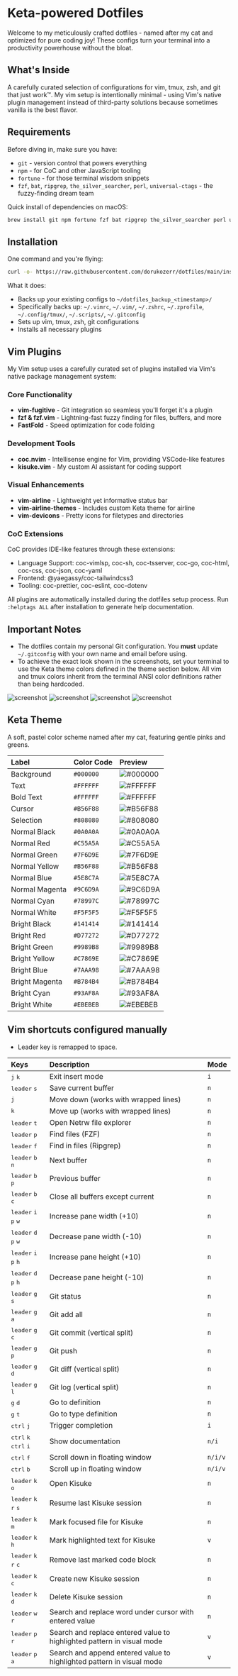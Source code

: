 # Keta-powered Dotfiles

Welcome to my meticulously crafted dotfiles - named after my cat and optimized for pure coding joy! These configs turn your terminal into a productivity powerhouse without the bloat.

## What's Inside

A carefully curated selection of configurations for vim, tmux, zsh, and git that just work™. My vim setup is intentionally minimal - using Vim's native plugin management instead of third-party solutions because sometimes vanilla is the best flavor.

## Requirements

Before diving in, make sure you have:

- `git` - version control that powers everything
- `npm` - for CoC and other JavaScript tooling
- `fortune` - for those terminal wisdom snippets
- `fzf`, `bat`, `ripgrep`, `the_silver_searcher`, `perl`, `universal-ctags` - the fuzzy-finding dream team

Quick install of dependencies on macOS:

```bash
brew install git npm fortune fzf bat ripgrep the_silver_searcher perl universal-ctags
```

## Installation

One command and you're flying:

```bash
curl -o- https://raw.githubusercontent.com/dorukozerr/dotfiles/main/install.sh | bash
```

What it does:

- Backs up your existing configs to `~/dotfiles_backup_<timestamp>/`
- Specifically backs up: `~/.vimrc`, `~/.vim/`, `~/.zshrc`, `~/.zprofile`, `~/.config/tmux/`, `~/.scripts/`, `~/.gitconfig`
- Sets up vim, tmux, zsh, git configurations
- Installs all necessary plugins

## Vim Plugins

My Vim setup uses a carefully curated set of plugins installed via Vim's native package management system:

### Core Functionality

- **vim-fugitive** - Git integration so seamless you'll forget it's a plugin
- **fzf & fzf.vim** - Lightning-fast fuzzy finding for files, buffers, and more
- **FastFold** - Speed optimization for code folding

### Development Tools

- **coc.nvim** - Intellisense engine for Vim, providing VSCode-like features
- **kisuke.vim** - My custom AI assistant for coding support

### Visual Enhancements

- **vim-airline** - Lightweight yet informative status bar
- **vim-airline-themes** - Includes custom Keta theme for airline
- **vim-devicons** - Pretty icons for filetypes and directories

### CoC Extensions

CoC provides IDE-like features through these extensions:

- Language Support: coc-vimlsp, coc-sh, coc-tsserver, coc-go, coc-html, coc-css, coc-json, coc-yaml
- Frontend: @yaegassy/coc-tailwindcss3
- Tooling: coc-prettier, coc-eslint, coc-dotenv

All plugins are automatically installed during the dotfiles setup process. Run `:helptags ALL` after installation to generate help documentation.

## Important Notes

- The dotfiles contain my personal Git configuration. You **must** update `~/.gitconfig` with your own name and email before using.
- To achieve the exact look shown in the screenshots, set your terminal to use the Keta theme colors defined in the theme section below. All vim and tmux colors inherit from the terminal ANSI color definitions rather than being hardcoded.

![screenshot](ss-1.png)
![screenshot](ss-2.png)
![screenshot](ss-3.png)
![screenshot](ss-4.png)

## Keta Theme

A soft, pastel color scheme named after my cat, featuring gentle pinks and greens.

| Label          | Color Code | Preview                                           |
| :------------- | :--------- | :------------------------------------------------ |
| Background     | `#000000`  | ![#000000](https://placehold.co/30/000000/000000) |
| Text           | `#FFFFFF`  | ![#FFFFFF](https://placehold.co/30/FFFFFF/FFFFFF) |
| Bold Text      | `#FFFFFF`  | ![#FFFFFF](https://placehold.co/30/FFFFFF/FFFFFF) |
| Cursor         | `#B56F88`  | ![#B56F88](https://placehold.co/30/B56F88/B56F88) |
| Selection      | `#808080`  | ![#808080](https://placehold.co/30/808080/808080) |
| Normal Black   | `#0A0A0A`  | ![#0A0A0A](https://placehold.co/30/0A0A0A/0A0A0A) |
| Normal Red     | `#C55A5A`  | ![#C55A5A](https://placehold.co/30/C55A5A/C55A5A) |
| Normal Green   | `#7F6D9E`  | ![#7F6D9E](https://placehold.co/30/7F6D9E/7F6D9E) |
| Normal Yellow  | `#B56F88`  | ![#B56F88](https://placehold.co/30/B56F88/B56F88) |
| Normal Blue    | `#5E8C7A`  | ![#5E8C7A](https://placehold.co/30/5E8C7A/5E8C7A) |
| Normal Magenta | `#9C6D9A`  | ![#9C6D9A](https://placehold.co/30/9C6D9A/9C6D9A) |
| Normal Cyan    | `#78997C`  | ![#78997C](https://placehold.co/30/78997C/78997C) |
| Normal White   | `#F5F5F5`  | ![#F5F5F5](https://placehold.co/30/F5F5F5/F5F5F5) |
| Bright Black   | `#141414`  | ![#141414](https://placehold.co/30/141414/141414) |
| Bright Red     | `#D77272`  | ![#D77272](https://placehold.co/30/D77272/D77272) |
| Bright Green   | `#9989B8`  | ![#9989B8](https://placehold.co/30/9989B8/9989B8) |
| Bright Yellow  | `#C7869E`  | ![#C7869E](https://placehold.co/30/C7869E/C7869E) |
| Bright Blue    | `#7AAA98`  | ![#7AAA98](https://placehold.co/30/7AAA98/7AAA98) |
| Bright Magenta | `#B784B4`  | ![#B784B4](https://placehold.co/30/B784B4/B784B4) |
| Bright Cyan    | `#93AF8A`  | ![#93AF8A](https://placehold.co/30/93AF8A/93AF8A) |
| Bright White   | `#EBEBEB`  | ![#EBEBEB](https://placehold.co/30/EBEBEB/EBEBEB) |

## Vim shortcuts configured manually

- Leader key is remapped to space.

| Keys                                                      | Description                                                            | Mode    |
| :-------------------------------------------------------- | :--------------------------------------------------------------------- | :------ |
| <kbd>j</kbd> <kbd>k</kbd>                                 | Exit insert mode                                                       | `i`     |
| <kbd>leader</kbd> <kbd>s</kbd>                            | Save current buffer                                                    | `n`     |
| <kbd>j</kbd>                                              | Move down (works with wrapped lines)                                   | `n`     |
| <kbd>k</kbd>                                              | Move up (works with wrapped lines)                                     | `n`     |
| <kbd>leader</kbd> <kbd>t</kbd>                            | Open Netrw file explorer                                               | `n`     |
| <kbd>leader</kbd> <kbd>p</kbd>                            | Find files (FZF)                                                       | `n`     |
| <kbd>leader</kbd> <kbd>f</kbd>                            | Find in files (Ripgrep)                                                | `n`     |
| <kbd>leader</kbd> <kbd>b</kbd> <kbd>n</kbd>               | Next buffer                                                            | `n`     |
| <kbd>leader</kbd> <kbd>b</kbd> <kbd>p</kbd>               | Previous buffer                                                        | `n`     |
| <kbd>leader</kbd> <kbd>b</kbd> <kbd>c</kbd>               | Close all buffers except current                                       | `n`     |
| <kbd>leader</kbd> <kbd>i</kbd> <kbd>p</kbd> <kbd>w</kbd>  | Increase pane width (+10)                                              | `n`     |
| <kbd>leader</kbd> <kbd>d</kbd> <kbd>p</kbd> <kbd>w</kbd>  | Decrease pane width (-10)                                              | `n`     |
| <kbd>leader</kbd> <kbd>i</kbd> <kbd>p</kbd> <kbd>h</kbd>  | Increase pane height (+10)                                             | `n`     |
| <kbd>leader</kbd> <kbd>d</kbd> <kbd>p</kbd> <kbd>h</kbd>  | Decrease pane height (-10)                                             | `n`     |
| <kbd>leader</kbd> <kbd>g</kbd> <kbd>s</kbd>               | Git status                                                             | `n`     |
| <kbd>leader</kbd> <kbd>g</kbd> <kbd>a</kbd>               | Git add all                                                            | `n`     |
| <kbd>leader</kbd> <kbd>g</kbd> <kbd>c</kbd>               | Git commit (vertical split)                                            | `n`     |
| <kbd>leader</kbd> <kbd>g</kbd> <kbd>p</kbd>               | Git push                                                               | `n`     |
| <kbd>leader</kbd> <kbd>g</kbd> <kbd>d</kbd>               | Git diff (vertical split)                                              | `n`     |
| <kbd>leader</kbd> <kbd>g</kbd> <kbd>l</kbd>               | Git log (vertical split)                                               | `n`     |
| <kbd>g</kbd> <kbd>d</kbd>                                 | Go to definition                                                       | `n`     |
| <kbd>g</kbd> <kbd>t</kbd>                                 | Go to type definition                                                  | `n`     |
| <kbd>ctrl</kbd> <kbd>j</kbd>                              | Trigger completion                                                     | `i`     |
| <kbd>ctrl</kbd> <kbd>k</kbd> <kbd>ctrl</kbd> <kbd>i</kbd> | Show documentation                                                     | `n/i`   |
| <kbd>ctrl</kbd> <kbd>f</kbd>                              | Scroll down in floating window                                         | `n/i/v` |
| <kbd>ctrl</kbd> <kbd>b</kbd>                              | Scroll up in floating window                                           | `n/i/v` |
| <kbd>leader</kbd> <kbd>k</kbd> <kbd>o</kbd>               | Open Kisuke                                                            | `n`     |
| <kbd>leader</kbd> <kbd>k</kbd> <kbd>r</kbd> <kbd>s</kbd>  | Resume last Kisuke session                                             | `n`     |
| <kbd>leader</kbd> <kbd>k</kbd> <kbd>m</kbd>               | Mark focused file for Kisuke                                           | `n`     |
| <kbd>leader</kbd> <kbd>k</kbd> <kbd>h</kbd>               | Mark highlighted text for Kisuke                                       | `v`     |
| <kbd>leader</kbd> <kbd>k</kbd> <kbd>r</kbd> <kbd>c</kbd>  | Remove last marked code block                                          | `n`     |
| <kbd>leader</kbd> <kbd>k</kbd> <kbd>c</kbd>               | Create new Kisuke session                                              | `n`     |
| <kbd>leader</kbd> <kbd>k</kbd> <kbd>d</kbd>               | Delete Kisuke session                                                  | `n`     |
| <kbd>leader</kbd> <kbd>w</kbd> <kbd>r</kbd>               | Search and replace word under cursor with entered value                | `n`     |
| <kbd>leader</kbd> <kbd>p</kbd> <kbd>r</kbd>               | Search and replace entered value to highlighted pattern in visual mode | `v`     |
| <kbd>leader</kbd> <kbd>p</kbd> <kbd>a</kbd>               | Search and append entered value to highlighted pattern in visual mode  | `v`     |
